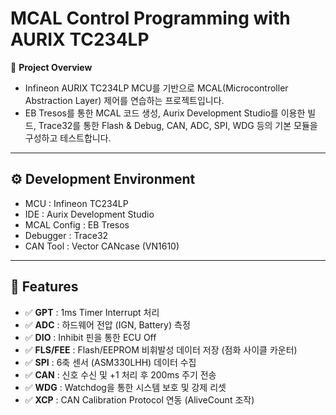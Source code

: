 # MCAL Control Programming with AURIX TC234LP

🚗 **Project Overview**
- Infineon AURIX TC234LP MCU를 기반으로 MCAL(Microcontroller Abstraction Layer) 제어를 연습하는 프로젝트입니다.
- EB Tresos를 통한 MCAL 코드 생성, Aurix Development Studio를 이용한 빌드, Trace32를 통한 Flash & Debug, CAN, ADC, SPI, WDG 등의 기본 모듈을 구성하고 테스트합니다.

---

## ⚙️ Development Environment
- MCU : Infineon TC234LP
- IDE : Aurix Development Studio
- MCAL Config : EB Tresos
- Debugger : Trace32
- CAN Tool : Vector CANcase (VN1610)

---

## 🚀 Features
- ✅ **GPT** : 1ms Timer Interrupt 처리
- ✅ **ADC** : 하드웨어 전압 (IGN, Battery) 측정
- ✅ **DIO** : Inhibit 핀을 통한 ECU Off
- ✅ **FLS/FEE** : Flash/EEPROM 비휘발성 데이터 저장 (점화 사이클 카운터)
- ✅ **SPI** : 6축 센서 (ASM330LHH) 데이터 수집
- ✅ **CAN** : 신호 수신 및 +1 처리 후 200ms 주기 전송
- ✅ **WDG** : Watchdog을 통한 시스템 보호 및 강제 리셋
- ✅ **XCP** : CAN Calibration Protocol 연동 (AliveCount 조작)
